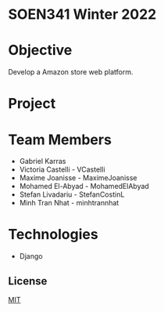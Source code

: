 # SOEN341 Winter 2022

# Objective

Develop a Amazon store web platform.

# Project

# Team Members

- Gabriel Karras
- Victoria Castelli - VCastelli
- Maxime Joanisse - MaximeJoanisse
- Mohamed El-Abyad - MohamedElAbyad
- Stefan Livadariu - StefanCostinL
- Minh Tran Nhat - minhtrannhat

# Technologies
- Django

## License
[MIT](https://choosealicense.com/licenses/mit/)
